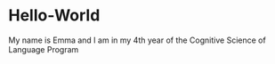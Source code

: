 # Hello-World
My name is Emma and I am in my 4th year of the Cognitive Science of Language Program 
